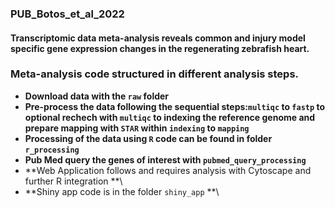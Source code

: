 ### PUB_Botos_et_al_2022
#### Transcriptomic data meta-analysis reveals common and injury model specific gene expression changes in the regenerating zebrafish heart.

### **Meta-analysis code structured in different analysis steps.**

* **Download data with the `raw` folder**
* **Pre-process the data following the sequential steps:`multiqc` to `fastp` to optional rechech with `multiqc` to indexing the reference genome and prepare mapping with `STAR` within `indexing` to `mapping`**
* **Processing of the data using `R` code can be found in folder `r_processing`**
* **Pub Med query the genes of interest with `pubmed_query_processing`**
* **Web Application follows and requires analysis with Cytoscape and further R integration **\
* **Shiny app code is in the folder `shiny_app` **\



